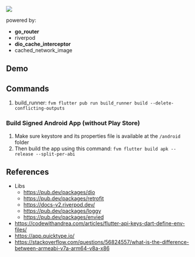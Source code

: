 <img src="https://og.sznm.dev/api/generate?heading=muvees_flutter&text=TMDB%20flutter%20app&template=color&center=true&height=320" />

powered by:

- **go_router**
- riverpod
- **dio_cache_interceptor**
- cached_network_image

## Demo


## Commands

1. build_runner: `fvm flutter pub run build_runner build --delete-conflicting-outputs`

### Build Signed Android App (without Play Store)

1. Make sure keystore and its properties file is available at the `/android` folder
2. Then build the app using this command: `fvm flutter build apk --release --split-per-abi`

## References

- Libs
  - https://pub.dev/packages/dio
  - https://pub.dev/packages/retrofit
  - https://docs-v2.riverpod.dev/
  - https://pub.dev/packages/loggy
  - https://pub.dev/packages/envied
- https://codewithandrea.com/articles/flutter-api-keys-dart-define-env-files/
- https://app.quicktype.io/
- https://stackoverflow.com/questions/56824557/what-is-the-difference-between-armeabi-v7a-arm64-v8a-x86
